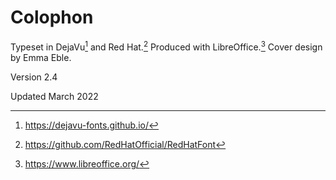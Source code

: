 # Colophon

Typeset in DejaVu[^dejavu] and Red Hat.[^red-hat-font-family] Produced with LibreOffice.[^libre-office] Cover design by Emma Eble.

Version 2.4

Updated March 2022

[^dejavu]: https://dejavu-fonts.github.io/
[^red-hat-font-family]: https://github.com/RedHatOfficial/RedHatFont
[^libre-office]: https://www.libreoffice.org/
